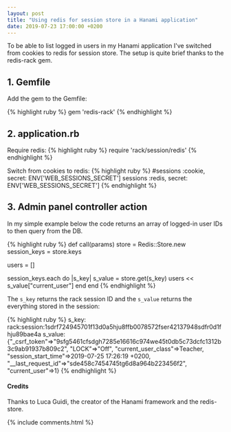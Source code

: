 ```yaml
---
layout: post
title: "Using redis for session store in a Hanami application"
date: 2019-07-23 17:00:00 +0200
---
```


To be able to list logged in users in my Hanami application I've switched from cookies
to redis for session store. The setup is quite brief thanks to the redis-rack gem.

## 1. Gemfile

Add the gem to the Gemfile:

{% highlight ruby %}
gem 'redis-rack'
{% endhighlight %}


## 2. application.rb

Require redis:
{% highlight ruby %}
require 'rack/session/redis'
{% endhighlight %}

Switch from cookies to redis:
{% highlight ruby %}
#sessions :cookie, secret: ENV['WEB_SESSIONS_SECRET']
sessions :redis, secret: ENV['WEB_SESSIONS_SECRET']
{% endhighlight %}

## 3. Admin panel controller action

In my simple example below the code returns an array of logged-in user IDs to then query from the DB.

{% highlight ruby %}
def call(params)
  store = Redis::Store.new
  session_keys = store.keys
  
  users = []
  
  session_keys.each do |s_key| 
    s_value = store.get(s_key)
    users << s_value["current_user"]
  end
end
{% endhighlight %}


The `s_key` returns the rack session ID and the `s_value` returns the everything stored in the session:

{% highlight ruby %}
s_key: rack:session:1sdrf724945701f13d0a5hju8ffb0078572fser42137948sdfr0d1fhju89bae4a
s_value: {"_csrf_token"=>"9sfg5461cfsdgh7285e16616c974we45t0db5c73dcfc1312b3c9ab91937b809c2", "LOCK"=>"Off", "current_user_class"=>Teacher, "session_start_time"=>2019-07-25 17:26:19 +0200, "__last_request_id"=>"sde458c7454745tg6d8a964b223456f2", "current_user"=>1}
{% endhighlight %}

#### Credits
Thanks to Luca Guidi, the creator of the Hanami framework and the redis-store.

{% include comments.html %}

